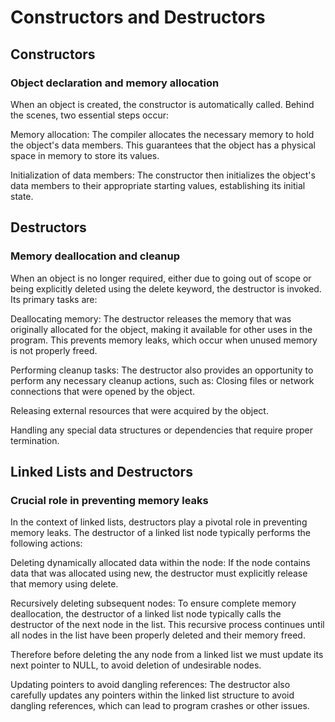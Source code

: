 # Constructors and Destructors

## Constructors

### Object declaration and memory allocation

When an object is created, the constructor is automatically called. Behind the scenes, two essential steps occur:

Memory allocation: The compiler allocates the necessary memory to hold the object's data members. This guarantees that the object has a physical space in memory to store its values.


Initialization of data members: The constructor then initializes the object's data members to their appropriate starting values, establishing its initial state.

## Destructors

### Memory deallocation and cleanup

When an object is no longer required, either due to going out of scope or being explicitly deleted using the delete keyword, the destructor is invoked. Its primary tasks are:

Deallocating memory: The destructor releases the memory that was originally allocated for the object, making it available for other uses in the program. This prevents memory leaks, which occur when unused memory is not properly freed.


Performing cleanup tasks: The destructor also provides an opportunity to perform any necessary cleanup actions, such as:
Closing files or network connections that were opened by the object.

Releasing external resources that were acquired by the object.

Handling any special data structures or dependencies that require proper termination.

## Linked Lists and Destructors

### Crucial role in preventing memory leaks

In the context of linked lists, destructors play a pivotal role in preventing memory leaks. The destructor of a linked list node typically performs the following actions:

Deleting dynamically allocated data within the node: If the node contains data that was allocated using new, the destructor must explicitly release that memory using delete.

Recursively deleting subsequent nodes: To ensure complete memory deallocation, the destructor of a linked list node typically calls the destructor of the next node in the list. This recursive process continues until all nodes in the list have been properly deleted and their memory freed.

Therefore before deleting the any node from a linked list we must update its next pointer to NULL, to avoid deletion of undesirable nodes.

Updating pointers to avoid dangling references: The destructor also carefully updates any pointers within the linked list structure to avoid dangling references, which can lead to program crashes or other issues.